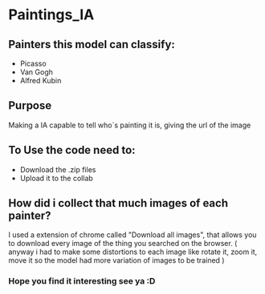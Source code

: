 # Paintings_IA

## Painters this model can classify:
* Picasso
* Van Gogh
* Alfred Kubin

## Purpose
Making a IA capable to tell who´s painting it is, giving the url of the image

## To Use the code need to:

* Download the .zip files 
* Upload it to the collab

## How did i collect that much images of each painter?
 I used a extension of chrome called "Download all images", that allows you to download every image of the thing you searched on the browser. ( anyway i had to make some distortions to each image like rotate it, zoom it, move it so the model had more variation of images to be trained ) 
 
 ### Hope you find it interesting see ya :D
 

